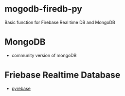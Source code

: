# mogodb-firedb-py
Basic function for Firebase Real time DB and MongoDB

# MongoDB 
- community version of mongoDB

# Friebase Realtime Database
- [pyrebase](https://github.com/thisbejim/Pyrebase)
